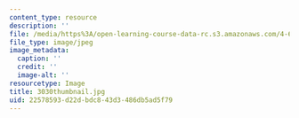 ```yaml
---
content_type: resource
description: ''
file: /media/https%3A/open-learning-course-data-rc.s3.amazonaws.com/4-614-religious-architecture-and-islamic-cultures-fall-2002/22578593d22dbdc843d3486db5ad5f79_3030thumbnail.jpg
file_type: image/jpeg
image_metadata:
  caption: ''
  credit: ''
  image-alt: ''
resourcetype: Image
title: 3030thumbnail.jpg
uid: 22578593-d22d-bdc8-43d3-486db5ad5f79
---
```

